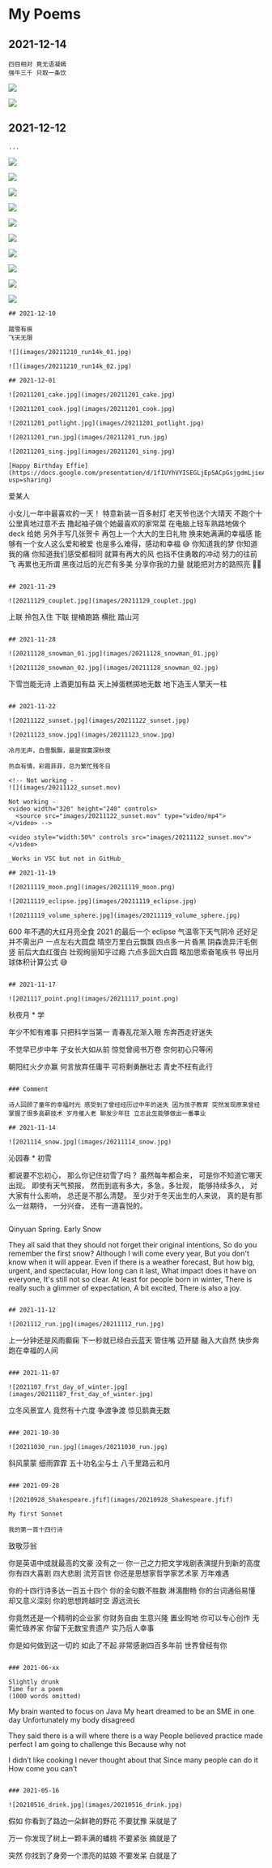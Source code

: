 # My Poems

## 2021-12-14

```
四目相对 竟无语凝嫣
强牛三千 只取一条饮
```

![](images/20211214_cook_01.jpg)

![](images/20211214_cook_02.jpg)

## 2021-12-12

```
...
```

![](images/20211212_runHM_01.jpg)

![](images/20211212_runHM_02.png)

![](images/20211212_runHM_03.jpg)

![](images/20211212_runHM_04.jpg)

![](images/20211212_runHM_05.jpg)

![](images/20211212_runHM_06.jpg)

![](images/20211212_runHM_07.jpg)

![](images/20211212_runHM_08.jpg)

![](images/20211212_runHM_09.jpg)

![](images/20211212_runHM_10.jpg)

```
## 2021-12-10

踏雪有痕
飞天无限

![](images/20211210_run14k_01.jpg)

![](images/20211210_run14k_02.jpg)

## 2021-12-01

![20211201_cake.jpg](images/20211201_cake.jpg)

![20211201_cook.jpg](images/20211201_cook.jpg)

![20211201_potlight.jpg](images/20211201_potlight.jpg)

![20211201_run.jpg](images/20211201_run.jpg)

![20211201_sing.jpg](images/20211201_sing.jpg)

[Happy Birthday Effie](https://docs.google.com/presentation/d/1fIUYhVYISEGLjEpSACpGsjgdmLjieAIFGSqscSmAhbE/edit?usp=sharing)

```

爱某人

小女儿一年中最喜欢的一天！
特意新装一百多射灯
老天爷也送个大晴天
不跑个十公里真地过意不去
撸起袖子做个她最喜欢的家常菜
在电脑上轻车熟路地做个 deck 给她
另外手写几张贺卡
再包上一个大大的生日礼物
换来她满满的幸福感
能够有一个女人这么爱和被爱
也是多么难得，感动和幸福 😅
你知道我的梦
你知道我的痛
你知道我们感受都相同
就算有再大的风
也挡不住勇敢的冲动
努力的往前飞
再累也无所谓
黑夜过后的光芒有多美
分享你我的力量
就能把对方的路照亮 👍🏻

```

## 2021-11-29

![20211129_couplet.jpg](images/20211129_couplet.jpg)

```

上联 拎包入住
下联 提桶跑路
横批 踏山河

```

## 2021-11-28

![20211128_snowman_01.jpg](images/20211128_snowman_01.jpg)

![20211128_snowman_02.jpg](images/20211128_snowman_02.jpg)

```

下雪岂能无诗
上酒更加有益
天上掉蛋糕掷地无数
地下造玉人擎天一柱

```

## 2021-11-22

![20211122_sunset.jpg](images/20211122_sunset.jpg)

![20211123_snow.jpg](images/20211123_snow.jpg)

冷月无声，白雪飘飘，最是寂寞深秋夜

热血有情，彩霞菲菲，总为繁忙残冬日

<!-- Not working -
![](images/20211122_sunset.mov)

Not working -
<video width="320" height="240" controls>
  <source src="images/20211122_sunset.mov" type="video/mp4">
</video> -->

<video style="width:50%" controls src="images/20211122_sunset.mov">
</video>

_Works in VSC but not in GitHub_

## 2021-11-19

![20211119_moon.png](images/20211119_moon.png)

![20211119_eclipse.jpg](images/20211119_eclipse.jpg)

![20211119_volume_sphere.jpg](images/20211119_volume_sphere.jpg)

```

600 年不遇的大红月亮全食
2021 的最后一个 eclipse
气温零下天气阴冷
还好足并不需出户
一点左右大圆盘
晴空万里白云飘飘
四点多一片昏黑
阴森诡异汗毛倒竖
前后大血红蛋白
壮观绚丽知乎过瘾
六点多回大白圆
略加思索奋笔疾书
导出月球体积计算公式 😅

```

## 2021-11-17

![2021117_point.png](images/20211117_point.png)

```

秋夜月 \* 学

年少不知有难事
只把科学当第一
青春乱花渐入眼
东奔西走好迷失

不觉早已步中年
子女长大如从前
惊觉曾阅书万卷
奈何初心只等闲

朝阳红火夕亦赢
何言放弃任庸平
可将剩勇酬壮志
青史不枉有此行

```

### Comment

诗人回顾了童年的幸福时光 感受到了曾经经历过中年的迷失 因为孩子教育 突然发现原来曾经掌握了很多高薪技术 岁月催人老 聊发少年狂 立志此生能够做出一番事业

## 2021-11-14

![2021114_snow.jpg](images/20211114_snow.jpg)

```

沁园春 \* 初雪

都说要不忘初心，
那么你记住初雪了吗？
虽然每年都会来，
可是你不知道它哪天出现。
即使有天气预报，
然而到底有多大，多急，多壮观，
能够持续多久，
对大家有什么影响，
总还是不那么清楚。
至少对于冬天出生的人来说，
真的是有那么一丝期待，
一分兴奋，
还有一道喜悦的。

```

```

Qinyuan Spring. Early Snow

They all said that they should not forget their original intentions,
So do you remember the first snow?
Although I will come every year,
But you don't know when it will appear.
Even if there is a weather forecast,
But how big, urgent, and spectacular,
How long can it last,
What impact does it have on everyone,
It's still not so clear.
At least for people born in winter,
There is really such a glimmer of expectation,
A bit excited,
There is also a joy.

```

## 2021-11-12

![2021112_run.jpg](images/20211112_run.jpg)

```

上一分钟还是风雨癫痫
下一秒就已经白云蓝天
管住嘴
迈开腿
融入大自然
快步奔跑在幸福的人间

```

### 2021-11-07

![2021107_frst_day_of_winter.jpg](images/20211107_frst_day_of_winter.jpg)

```

立冬风景宜人
竟然有十六度
争渡争渡
惊见鹅粪无数

```

### 2021-10-30

![20211030_run.jpg](images/20211030_run.jpg)

```

斜风蒙蒙
细雨霏霏
五十功名尘与土
八千里路云和月

```

### 2021-09-28

![20210928_Shakespeare.jfif](images/20210928_Shakespeare.jfif)

My first Sonnet

我的第一首十四行诗

```

致敬莎翁

你是英语中成就最高的文豪 没有之一
你一己之力把文学戏剧表演提升到新的高度
你有四大喜剧 四大悲剧 流芳百世
你还是思想家哲学家艺术家 万年难遇

你的十四行诗多达一百五十四个
你的金句数不胜数 淋漓酣畅
你的台词通俗易懂 却又意义深刻
你的思想跨越时空 源远流长

你竟然还是一个精明的企业家
你财务自由 生意兴隆 置业购地
你可以专心创作 无需忙碌养家
你留下无数宝贵遗产 实乃后人幸事

你是如何做到这一切的 如此了不起
非常感谢四百多年前 世界曾经有你

```

### 2021-06-xx

Slightly drunk
Time for a poem
(1000 words omitted)

```

My brain wanted to focus on Java
My heart dreamed to be an SME in one day
Unfortunately my body disagreed

They said there is a will where there is a way
People believed practice made perfect
I am going to challenge this
Because why not

I didn’t like cooking
I never thought about that
Since many people can do it
How come you can’t

```

### 2021-05-16

![20210516_drink.jpg](images/20210516_drink.jpg)

```

假如
你看到了路边一朵鲜艳的野花
不要犹豫
采就是了

万一
你发现了树上一颗丰满的蟠桃
不要紧张
摘就是了

突然
你找到了身旁一个漂亮的姑娘
不要发呆
白就是了

```

```
